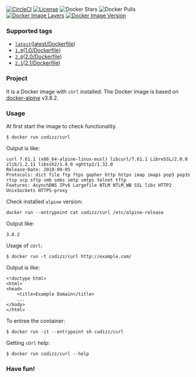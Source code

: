[![CircleCI](https://circleci.com/gh/georg-koch/docker-alpine-curl/tree/master.svg?style=svg)](https://circleci.com/gh/georg-koch/docker-alpine-curl/tree/master)
[![License](https://img.shields.io/badge/license-MIT-blue.svg)](http://doge.mit-license.org)
![Docker Stars](https://img.shields.io/docker/stars/codizz/curl.svg)
![Docker Pulls](https://img.shields.io/docker/pulls/codizz/curl.svg)
[![Docker Image Layers](https://images.microbadger.com/badges/image/codizz/curl.svg)](https://microbadger.com/images/codizz/curl "Get your own image badge on microbadger.com")
[![Docker Image Version](https://images.microbadger.com/badges/version/codizz/curl.svg)](https://microbadger.com/images/codizz/curl "Get your own version badge on microbadger.com")

### Supported tags

* [`latest`](https://github.com/georg-koch/docker-alpine-curl/tree/master)([latest/Dockerfile](https://github.com/georg-koch/docker-alpine-curl/tree/master/Dockerfile))
* [`1.0`](https://github.com/georg-koch/docker-alpine-curl/tree/1.0)([1.0/Dockerfile](https://github.com/georg-koch/docker-alpine-curl/tree/1.0/Dockerfile))
* [`2.0`](https://github.com/georg-koch/docker-alpine-curl/tree/2.0)([2.0/Dockerfile](https://github.com/georg-koch/docker-alpine-curl/tree/2.0/Dockerfile))
* [`2.1`](https://github.com/georg-koch/docker-alpine-curl/tree/2.1)([2.1/Dockerfile](https://github.com/georg-koch/docker-alpine-curl/tree/2.1/Dockerfile))

### Project

It is a Docker image with `cUrl` installed. The Docker image is based on [docker-alpine](https://github.com/gliderlabs/docker-alpine) v3.8.2.

### Usage

At first start the image to check functionality.
```
$ docker run codizz/curl
```
Output is like:
```
curl 7.61.1 (x86_64-alpine-linux-musl) libcurl/7.61.1 LibreSSL/2.0.0 zlib/1.2.11 libssh2/1.8.0 nghttp2/1.32.0
Release-Date: 2018-09-05
Protocols: dict file ftp ftps gopher http https imap imaps pop3 pop3s rtsp scp sftp smb smbs smtp smtps telnet tftp
Features: AsynchDNS IPv6 Largefile NTLM NTLM_WB SSL libz HTTP2 UnixSockets HTTPS-proxy
```

Check installed `alpine` version:
```
docker run --entrypoint cat codizz/curl /etc/alpine-release
```
Output like:
```
3.8.2
```

Usage of `cUrl`:
```
$ docker run -t codizz/curl http://example.com/
```
Output is like: 
```
<!doctype html>
<html>
<head>
    <title>Example Domain</title>
    ...
</body>
</html>
```

To entree the container:
```
$ docker run -it --entrypoint sh codizz/curl
```

Getting `cUrl` help:
```
$ docker run codizz/curl --help
```

### Have fun!

